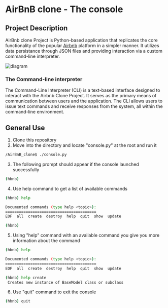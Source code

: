 # AirBnB clone - The console

## Project Description
AirBnb clone Project is Python-based application that replicates the core functionality of the popular [Airbnb](https://www.airbnb.com/) platform in a simpler manner.
It utilizes data persistance through JSON files and providing interaction via a custom command-line interpreter.


![diagram](https://github.com/aleksifuna/AirBnB_clone/assets/24822934/55247676-203e-40ff-b9eb-6894447e074e)


### The Command-line interpreter
The Command-Line Interpreter (CLI) is a text-based interface designed to interact with the Airbnb Clone Project. It serves as the primary means of communication between users and the application. The CLI allows users to issue text commands and receive responses from the system, all within the command-line environment.


## General Use
1. Clone this repository
2. Move into the directory and locate "console.py" at the root and run it
```bash
/AirBnB_clone$ ./console.py
```
3. The following prompt should appear if the console launched successfully
```bash
(hbnb)
```
4. Use help command to get a list of available commands
```bash
(hbnb) help

Documented commands (type help <topic>):
========================================
EOF  all  create  destroy  help  quit  show  update

(hbnb) 
```
5. Using "help" command with an available command you give you more information about the command
```bash
(hbnb) help

Documented commands (type help <topic>):
========================================
EOF  all  create  destroy  help  quit  show  update

(hbnb) help create
 Creates new instance of BaseModel class or subclass
```
6. Use "quit" command to exit the console
```bash
(hbnb) quit
```

